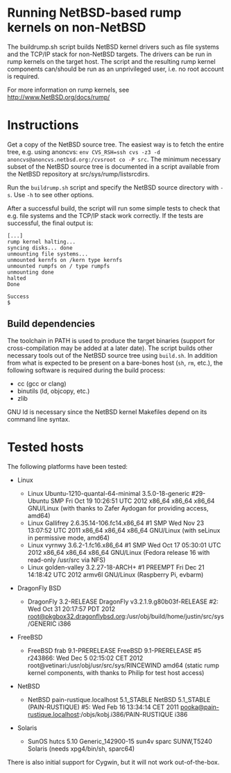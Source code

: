 Running NetBSD-based rump kernels on non-NetBSD
================================================

The buildrump.sh script builds NetBSD kernel drivers such as file systems
and the TCP/IP stack for non-NetBSD targets.  The drivers can be run
in rump kernels on the target host.  The script and the resulting rump
kernel components can/should be run as an unprivileged user, i.e. no
root account is required.

For more information on rump kernels, see http://www.NetBSD.org/docs/rump/


Instructions
============

Get a copy of the NetBSD source tree.  The easiest way is to fetch
the entire tree, e.g. using anoncvs:
`env CVS_RSH=ssh cvs -z3 -d anoncvs@anoncvs.netbsd.org:/cvsroot co -P src`.
The minimum necessary subset of the NetBSD source tree is documented in
a script available from the NetBSD repository at src/sys/rump/listsrcdirs.

Run the `buildrump.sh` script and specify the NetBSD source directory
with `-s`.  Use `-h` to see other options.

After a successful build, the script will run some simple tests to
check that e.g. file systems and the TCP/IP stack work correctly.
If the tests are successful, the final output is:

	[...]
	rump kernel halting...
	syncing disks... done
	unmounting file systems...
	unmounted kernfs on /kern type kernfs
	unmounted rumpfs on / type rumpfs
	unmounting done
	halted
	Done
	
	Success
	$ 


Build dependencies
------------

The toolchain in PATH is used to produce the target binaries (support
for cross-compilation may be added at a later date).  The script builds
other necessary tools out of the NetBSD source tree using `build.sh`.
In addition from what is expected to be present on a bare-bones host
(`sh`, `rm`, etc.), the following software is required during the build
process:

- cc (gcc or clang)
- binutils (ld, objcopy, etc.)
- zlib

GNU ld is necessary since the NetBSD kernel Makefiles depend on
its command line syntax.


Tested hosts
============

The following platforms have been tested:

- Linux
    - Linux Ubuntu-1210-quantal-64-minimal 3.5.0-18-generic #29-Ubuntu SMP Fri Oct 19 10:26:51 UTC 2012 x86_64 x86_64 x86_64 GNU/Linux (with thanks to Zafer Aydogan for providing access, amd64)
    - Linux Gallifrey 2.6.35.14-106.fc14.x86_64 #1 SMP Wed Nov 23 13:07:52 UTC 2011 x86_64 x86_64 x86_64 GNU/Linux (with seLinux in permissive mode, amd64)
    - Linux vyrnwy 3.6.2-1.fc16.x86_64 #1 SMP Wed Oct 17 05:30:01 UTC 2012 x86_64 x86_64 x86_64 GNU/Linux (Fedora release 16 with read-only /usr/src via NFS)
    - Linux golden-valley 3.2.27-18-ARCH+ #1 PREEMPT Fri Dec 21 14:18:42 UTC 2012 armv6l GNU/Linux (Raspberry Pi, evbarm)

- DragonFly BSD
    - DragonFly  3.2-RELEASE DragonFly v3.2.1.9.g80b03f-RELEASE #2: Wed Oct 31 20:17:57 PDT 2012     root@pkgbox32.dragonflybsd.org:/usr/obj/build/home/justin/src/sys/GENERIC  i386

- FreeBSD
    - FreeBSD frab 9.1-PRERELEASE FreeBSD 9.1-PRERELEASE #5 r243866: Wed Dec  5 02:15:02 CET 2012     root@vetinari:/usr/obj/usr/src/sys/RINCEWIND  amd64 (static rump kernel components, with thanks to Philip for test host access)

- NetBSD
    - NetBSD pain-rustique.localhost 5.1_STABLE NetBSD 5.1_STABLE (PAIN-RUSTIQUE) #5: Wed Feb 16 13:34:14 CET 2011  pooka@pain-rustique.localhost:/objs/kobj.i386/PAIN-RUSTIQUE i386

- Solaris
    - SunOS hutcs 5.10 Generic_142900-15 sun4v sparc SUNW,T5240 Solaris (needs xpg4/bin/sh, sparc64)

There is also initial support for Cygwin, but it will not work
out-of-the-box.
